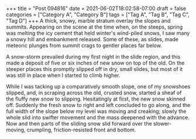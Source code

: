 +++
title = "Post 094816"
date = 2021-06-02T18:02:58-07:00
draft = false
categories = ["Category A", "Category B"]
tags = ["Tag A", "Tag B", "Tag C", "Tag D"]
+++
A thick, snowy, marble stratum overlay the slopes and summits. Appearing on the scene at the time when, on the steeps, spring was melting the icy cement that held winter's wind-piled snows, I saw many a snowy hill and embankment released. Some of these, as slides, made meteoric plunges from summit crags to gentler places far below.

A snow-storm prevailed during my first night in the slide region, and this made a deposit of five or six inches of new snow on top of the old. On the steeper places this promptly slipped off in dry, small slides, but most of it was still in place when I started to climb higher.

While I was tacking up a comparatively smooth slope, one of my snowshoes slipped, and, in scraping across the old, crusted snow, started a sheaf of the fluffy new snow to slipping. Hesitatingly at first, the new snow skinned off. Suddenly the fresh snow to right and left concluded to go along, and the full width of the slope below my level was moving and creaking; slowly the whole slid into swifter movement and the mass deepened with the advance. Now and then parts of the sliding snow slid forward over the slower-moving, crumpling, friction-resisted front and bottom.

